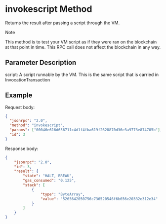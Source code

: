 # invokescript Method

Returns the result after passing a script through the VM.

> [!Note]
>
> This method is to test your VM script as if they were ran on the blockchain at that point in time. This RPC call does not affect the blockchain in any way.

## Parameter Description

script: A script runnable by the VM. This is the same script that is carried in InvocationTransaction

## Example

Request body:

```json
{
  "jsonrpc": "2.0",
  "method": "invokescript",
  "params": ["00046e616d656711c4d1f4fba619f2628870d36e3a9773e874705b"],
  "id": 3
}
```

Response body:

```json
{
    "jsonrpc": "2.0",
    "id": 3,
    "result": {
        "state": "HALT, BREAK",
        "gas_consumed": "0.125",
        "stack": [
            {
                "type": "ByteArray",
                "value": "5265642050756c736520546f6b656e20332e312e34"
            }
        ]
    }
}
```